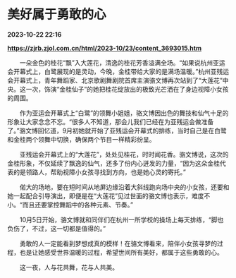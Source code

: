 # 美好属于勇敢的心

**2023-10-22 22:16**

**https://zjrb.zjol.com.cn/html/2023-10/23/content_3693015.htm**

　　一朵金色的桂花“飘”入大莲花，清逸的桂花芳香溢满全场。“如果说杭州亚运会开幕式上，白鹭展现的是灵动，今晚，金桂带给大家的是满场温暖。”杭州亚残运会开幕式上，青年舞蹈家、北京歌剧舞剧院首席主演骆文博再次站到了“大莲花”中央。这一次，饰演“金桂仙子”的她把桂花绽放出的极致光芒洒在了身边视障小女孩的周围。

　　作为亚运会开幕式上“白鹭”的领舞小姐姐，骆文博因出色的舞技和仙气十足的形象让大家念念不忘。“很多人不知道，那会儿我们已经在为亚残运会做准备了。”骆文博回忆道，9月初她就开始了亚残运会开幕式的排练，当时自己是在白鹭和金桂两个领舞中切换，确保两个节目一样精彩纷呈。

　　亚残运会开幕式上的“大莲花”，处处见桂花，时时闻花香。骆文博说，这次的金桂形象，不仅延续了飘逸的仙气，还多了份内心迸发的力量，“因为这朵金桂代表的是领路人，帮助视障小女孩寻找到方向，也是她心灵的寄托。”

　　偌大的场地，要在短时间从地屏边缘沿着大斜线跑向场中央的小女孩，还要和她一起配合引导演出，即便是在“大莲花”见过世面的骆文博也表示，难度不小。“而且还要掌控舞蹈中的各种元素、节奏。”

　　10月5日开始，骆文博就和同伴们在杭州一所学校的操场上每天排练，“脚也负伤了，不过，这一切都是值得的。”

　　勇敢的人一定能看到梦想成真的模样！在骆文博看来，陪伴小女孩寻梦的过程，也是让她感受世界温暖的过程，希望世间所有美好，都属于这些勇敢的心。

　　这一夜，人与花共舞，花与人共美。
